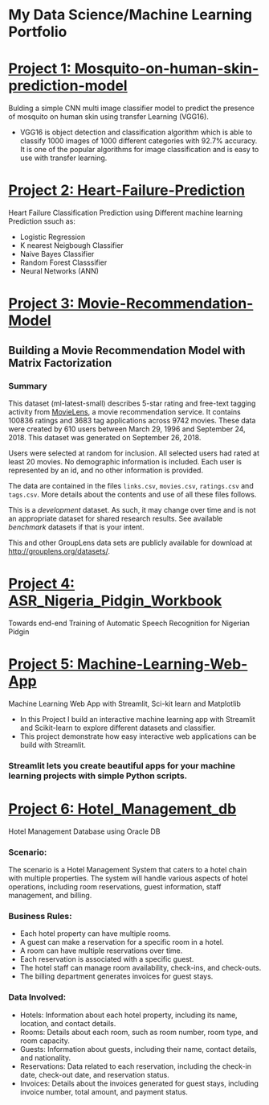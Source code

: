 # My Data Science/Machine Learning Portfolio

# [Project 1: Mosquito-on-human-skin-prediction-model](https://github.com/harbidel/Mosquito-on-human-skin-prediction-model)
Bulding a simple CNN multi image classifier model to predict the presence of mosquito on human skin using transfer Learning (VGG16).

* VGG16 is object detection and classification algorithm which is able to classify 1000 images of 1000 different categories with 92.7% accuracy. It is one of the popular algorithms for image classification and is easy to use with transfer learning.

# [Project 2: Heart-Failure-Prediction](https://github.com/harbidel/Heart-Failure-Prediction/tree/main)
Heart Failure Classification Prediction using Different machine learning Prediction ssuch as:
* Logistic Regression
* K nearest Neigbough Classifier
* Naive Bayes Classifier
* Random Forest Classsifier
* Neural Networks (ANN)

# [Project 3: Movie-Recommendation-Model](https://github.com/harbidel/Movie-Recommendation-Model)
## Building a Movie Recommendation Model with Matrix Factorization
### Summary

This dataset (ml-latest-small) describes 5-star rating and free-text tagging activity from [MovieLens](http://movielens.org), a movie recommendation service. It contains 100836 ratings and 3683 tag applications across 9742 movies. These data were created by 610 users between March 29, 1996 and September 24, 2018. This dataset was generated on September 26, 2018.

Users were selected at random for inclusion. All selected users had rated at least 20 movies. No demographic information is included. Each user is represented by an id, and no other information is provided.

The data are contained in the files `links.csv`, `movies.csv`, `ratings.csv` and `tags.csv`. More details about the contents and use of all these files follows.

This is a *development* dataset. As such, it may change over time and is not an appropriate dataset for shared research results. See available *benchmark* datasets if that is your intent.

This and other GroupLens data sets are publicly available for download at <http://grouplens.org/datasets/>.

# [Project 4: ASR_Nigeria_Pidgin_Workbook](https://github.com/harbidel/ASR_Nigeria_Pidgin_Workbook/tree/main)
Towards end-end Training of Automatic Speech Recognition for Nigerian Pidgin

# [Project 5: Machine-Learning-Web-App](https://github.com/harbidel/Machine-Learning-Web-App)
Machine Learning Web App with Streamlit, Sci-kit learn and Matplotlib
* In this Project I build an interactive machine learning app with Streamlit and Scikit-learn to explore different datasets and classifier. 
* This project demonstrate how easy interactive web applications can be build with Streamlit. 
### Streamlit lets you create beautiful apps for your machine learning projects with simple Python scripts.

# [Project 6: Hotel_Management_db](https://github.com/harbidel/Hotel_Management_db)
Hotel Management Database using Oracle DB

### Scenario:
The scenario is a Hotel Management System that caters to a hotel chain with multiple properties. The system will handle various aspects of hotel operations, including room reservations, guest information, staff management, and billing.

### Business Rules:
* Each hotel property can have multiple rooms.
*	A guest can make a reservation for a specific room in a hotel.
*	A room can have multiple reservations over time.
*	Each reservation is associated with a specific guest.
*	The hotel staff can manage room availability, check-ins, and check-outs.
*	The billing department generates invoices for guest stays.

### Data Involved:
*	Hotels: Information about each hotel property, including its name, location, and contact details.
*	Rooms: Details about each room, such as room number, room type, and room capacity.
*	Guests: Information about guests, including their name, contact details, and nationality.
*	Reservations: Data related to each reservation, including the check-in date, check-out date, and reservation status.
*	Invoices: Details about the invoices generated for guest stays, including invoice number, total amount, and payment status.

